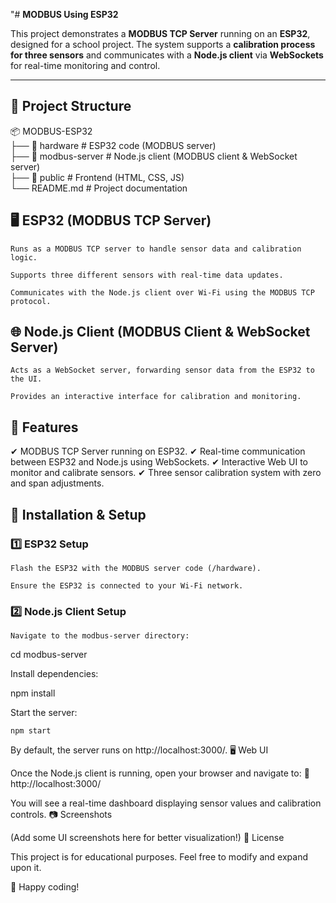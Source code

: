 "# **MODBUS Using ESP32**  

This project demonstrates a **MODBUS TCP Server** running on an **ESP32**, designed for a school project. The system supports a **calibration process for three sensors** and communicates with a **Node.js client** via **WebSockets** for real-time monitoring and control.  

---

## **📂 Project Structure**  


📦 MODBUS-ESP32  
├── 📁 hardware          # ESP32 code (MODBUS server)  
├── 📁 modbus-server     # Node.js client (MODBUS client & WebSocket server)  
├── 📁 public            # Frontend (HTML, CSS, JS)  
└── README.md            # Project documentation  

## 🖥️ ESP32 (MODBUS TCP Server)


    Runs as a MODBUS TCP server to handle sensor data and calibration logic.

    Supports three different sensors with real-time data updates.

    Communicates with the Node.js client over Wi-Fi using the MODBUS TCP protocol.

## 🌐 Node.js Client (MODBUS Client & WebSocket Server)

    Acts as a WebSocket server, forwarding sensor data from the ESP32 to the UI.

    Provides an interactive interface for calibration and monitoring.

## 🚀 Features

✔ MODBUS TCP Server running on ESP32.
✔ Real-time communication between ESP32 and Node.js using WebSockets.
✔ Interactive Web UI to monitor and calibrate sensors.
✔ Three sensor calibration system with zero and span adjustments.
## 📌 Installation & Setup

### 1️⃣ ESP32 Setup


    Flash the ESP32 with the MODBUS server code (/hardware).

    Ensure the ESP32 is connected to your Wi-Fi network.

### 2️⃣ Node.js Client Setup

    Navigate to the modbus-server directory:

cd modbus-server

Install dependencies:

npm install

Start the server:

    npm start

By default, the server runs on http://localhost:3000/.
🖥️ Web UI

Once the Node.js client is running, open your browser and navigate to:
🔗 http://localhost:3000/

You will see a real-time dashboard displaying sensor values and calibration controls.
📷 Screenshots

(Add some UI screenshots here for better visualization!)
📜 License

This project is for educational purposes. Feel free to modify and expand upon it.

🚀 Happy coding!

